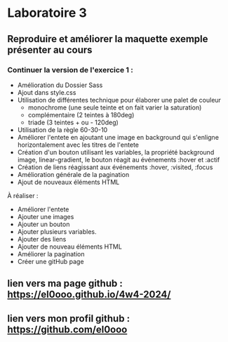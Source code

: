 # Laboratoire 3 #
## Reproduire et améliorer la maquette exemple présenter au cours

### Continuer la version de l'exercice 1 : 
- Amélioration du Dossier Sass
- Ajout dans style.css
- Utilisation de différentes technique pour élaborer une palet de couleur
    -   monochrome (une seule teinte et on fait varier la saturation)
    -   complémentaire (2 teintes à 180deg)
    -   triade (3 teintes + ou - 120deg)
- Utilisation de la règle 60-30-10
- Améliorer l'entete en ajoutant une image en background qui s'enligne horizontalement avec les titres de l'entete
- Création d'un bouton utilisant les variables, la propriété background image, linear-gradient, le bouton réagit au événements :hover et :actif
- Création de liens réagissant aux événements :hover, :visited, :focus
- Amélioration générale de la pagination
- Ajout de nouveaux éléments HTML

À réaliser :
- Améliorer l'entete
- Ajouter une images
- Ajouter un bouton
- Ajouter plusieurs variables.
- Ajouter des liens
- Ajouter de nouveau éléments HTML
- Améliorer la pagination
- Créer une gitHub page


## lien vers ma page github : https://el0ooo.github.io/4w4-2024/
## lien vers mon profil github : https://github.com/el0ooo

